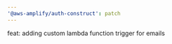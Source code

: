 ```yaml
---
'@aws-amplify/auth-construct': patch
---
```


feat: adding custom lambda function trigger for emails
